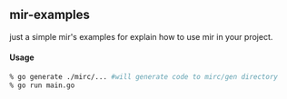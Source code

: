 ## mir-examples
just a simple mir's examples for explain how to use mir in your project.

#### Usage
```bash
% go generate ./mirc/... #will generate code to mirc/gen directory
% go run main.go
```
